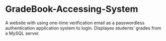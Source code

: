 # GradeBook-Accessing-System
A website with using one-time verification email as a passwordless authentication application system to login. Displayes students' grades from a MySQL server.
